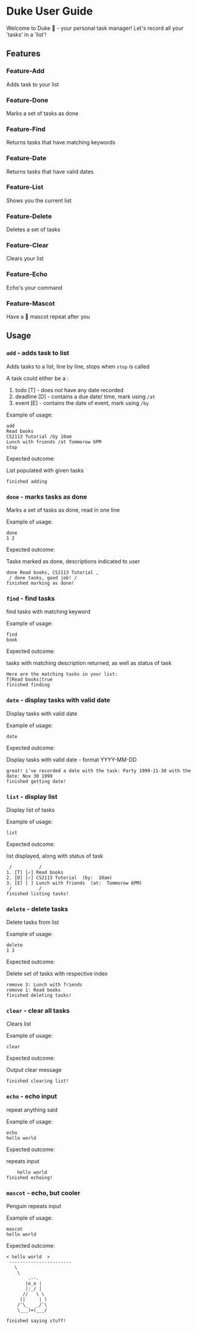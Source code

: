 # Duke User Guide
Welcome to Duke :penguin: - your personal task manager!
Let's record all your 'tasks' in a 'list'!
## Features 

### Feature-Add
Adds task to your list
### Feature-Done
Marks a set of tasks as done
### Feature-Find
Returns tasks that have matching keywords
### Feature-Date
Returns tasks that have valid dates
### Feature-List
Shows you the current list
### Feature-Delete
Deletes a set of tasks
### Feature-Clear
Clears your list
### Feature-Echo
Echo's your command
### Feature-Mascot
Have a :penguin: mascot repeat after you
## Usage
### `add` - adds task to list

Adds tasks to a list, line by line, stops when `stop` is called

A task could either be a :

1. todo [T]    - does not have any date recorded
1. deadline [D] - contains a due date/ time, mark using `/at`
1. event    [E]    - contains the date of event, mark using `/by`

Example of usage:
```
add
Read books
CS2113 Tutorial /by 10am
Lunch with friends /at Tommorow 6PM
stop
```
Expected outcome:

List populated with given tasks

```
finished adding
```
### `done` - marks tasks as done

Marks a set of tasks as done, read in one line

Example of usage:
```
done
1 2
```
Expected outcome:

Tasks marked as done, descriptions indicated to user
```
done Read books, CS2113 Tutorial ,
 / done tasks, good job! /
finished marking as done!
```
### `find` - find tasks 

find tasks with matching keyword

Example of usage:
```
find
book
```
Expected outcome:

tasks with matching description returned,
as well as status of task

```
Here are the matching tasks in your list: 
T|Read books|true
finished finding
```

### `date` - display tasks with valid date

Display tasks with valid date


Example of usage:
```
date
```
Expected outcome:

Display tasks with valid date - format YYYY-MM-DD

```
great! i've recorded a date with the task: Party 1999-11-30 with the date: Nov 30 1999
finished getting date!
```
### `list` - display list

Display list of tasks

Example of usage:
```
list
```
Expected outcome:

list displayed, along with status of task

```
 /          / 
1. [T] [✓] Read books
2. [D] [✓] CS2113 Tutorial  (by:  10am) 
3. [E] [ ] Lunch with friends  (at:  Tommorow 6PM) 
 /          / 
finished listing tasks!
```
### `delete` - delete tasks

Delete tasks from list

Example of usage:
```
delete
1 3
```
Expected outcome:

Delete set of tasks with respective index

```
remove 3: Lunch with friends 
remove 1: Read books
finished deleting tasks!
```

### `clear` - clear all tasks

Clears list

Example of usage:
```
clear
```
Expected outcome:

Output clear message

```
finished clearing list!
```

### `echo` - echo input

repeat anything said

Example of usage:
```
echo
hello world
```
Expected outcome:

repeats input
```
    hello world
finished echoing!
```
### `mascot` - echo, but cooler

Penguin repeats input

Example of usage:
```
mascot
hello world
```
Expected outcome:

```
< hello world  >
 -----------------------
   \
    \
        .--.
       |o_o |
       |:_/ |
      //   \ \
     (|     | )
    /'\_   _/`\
    \___)=(___/
                  
finished saying stuff!
```